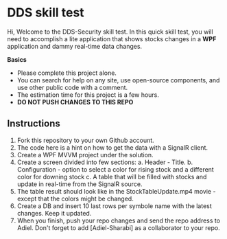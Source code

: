 # DDS skill test

Hi, Welcome to the DDS-Security skill test. 
In this quick skill test, you will need to accomplish a lite application that shows stocks changes in a **WPF** application and dammy real-time data changes. 

**Basics**

 - Please complete this project alone. 
 - You can search for help on any site, use open-source components, and use other public code with a comment. 
 - The estimation time for this project is a few hours. 
 - **DO NOT PUSH CHANGES TO THIS REPO**
 
 ## Instructions
 1. Fork this repository to your own Github account. 
 2. The code here is a hint on how to get the data with a SignalR client. 
 3. Create a WPF MVVM project under the solution. 
 4. Create  a screen divided into few sections: 
       a. Header - Title.
       b. Configuration - option to select a color for rising stock and a different color for downing stock
       c. A table that will be filled with stocks and update in real-time from the SignalR source. 
5. The table result should look like in the StockTableUpdate.mp4 movie - except that the colors might be changed. 
6. Create a DB and insert 10 last rows per symbole name with the latest changes. Keep it updated. 
7. When you finish, push your repo changes and send the repo address to Adiel. Don't forget to add [Adiel-Sharabi]  as a collaborator to your repo. 
 
